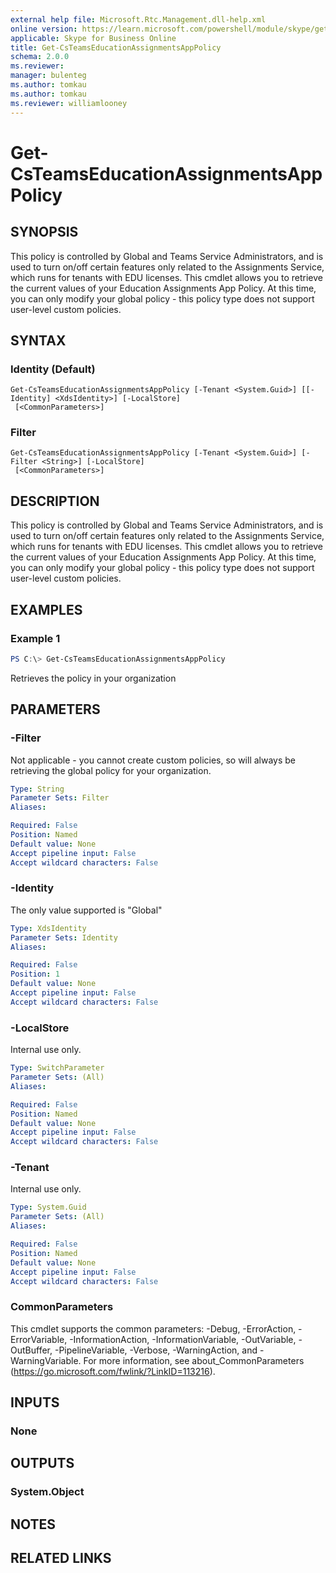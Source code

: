 ```yaml
---
external help file: Microsoft.Rtc.Management.dll-help.xml
online version: https://learn.microsoft.com/powershell/module/skype/get-csteamseducationassignmentsapppolicy
applicable: Skype for Business Online
title: Get-CsTeamsEducationAssignmentsAppPolicy
schema: 2.0.0
ms.reviewer:
manager: bulenteg
ms.author: tomkau
ms.author: tomkau
ms.reviewer: williamlooney
---
```



# Get-CsTeamsEducationAssignmentsAppPolicy

## SYNOPSIS

This policy is controlled by Global and Teams Service Administrators, and is used to turn on/off certain features only related to the Assignments Service, which runs for tenants with EDU licenses.  This cmdlet allows you to retrieve the current values of your Education Assignments App Policy.  At this time, you can only modify your global policy - this policy type does not support user-level custom policies.

## SYNTAX

### Identity (Default)
```
Get-CsTeamsEducationAssignmentsAppPolicy [-Tenant <System.Guid>] [[-Identity] <XdsIdentity>] [-LocalStore]
 [<CommonParameters>]
```

### Filter
```
Get-CsTeamsEducationAssignmentsAppPolicy [-Tenant <System.Guid>] [-Filter <String>] [-LocalStore]
 [<CommonParameters>]
```

## DESCRIPTION
This policy is controlled by Global and Teams Service Administrators, and is used to turn on/off certain features only related to the Assignments Service, which runs for tenants with EDU licenses.  This cmdlet allows you to retrieve the current values of your Education Assignments App Policy.  At this time, you can only modify your global policy - this policy type does not support user-level custom policies.

## EXAMPLES

### Example 1
```powershell
PS C:\> Get-CsTeamsEducationAssignmentsAppPolicy
```

Retrieves the policy in your organization

## PARAMETERS

### -Filter
Not applicable - you cannot create custom policies, so will always be retrieving the global policy for your organization.

```yaml
Type: String
Parameter Sets: Filter
Aliases:

Required: False
Position: Named
Default value: None
Accept pipeline input: False
Accept wildcard characters: False
```

### -Identity
The only value supported is "Global"

```yaml
Type: XdsIdentity
Parameter Sets: Identity
Aliases:

Required: False
Position: 1
Default value: None
Accept pipeline input: False
Accept wildcard characters: False
```

### -LocalStore
Internal use only.

```yaml
Type: SwitchParameter
Parameter Sets: (All)
Aliases:

Required: False
Position: Named
Default value: None
Accept pipeline input: False
Accept wildcard characters: False
```

### -Tenant
Internal use only.

```yaml
Type: System.Guid
Parameter Sets: (All)
Aliases:

Required: False
Position: Named
Default value: None
Accept pipeline input: False
Accept wildcard characters: False
```

### CommonParameters
This cmdlet supports the common parameters: -Debug, -ErrorAction, -ErrorVariable, -InformationAction, -InformationVariable, -OutVariable, -OutBuffer, -PipelineVariable, -Verbose, -WarningAction, and -WarningVariable.
For more information, see about_CommonParameters (https://go.microsoft.com/fwlink/?LinkID=113216).

## INPUTS

### None


## OUTPUTS

### System.Object

## NOTES

## RELATED LINKS
